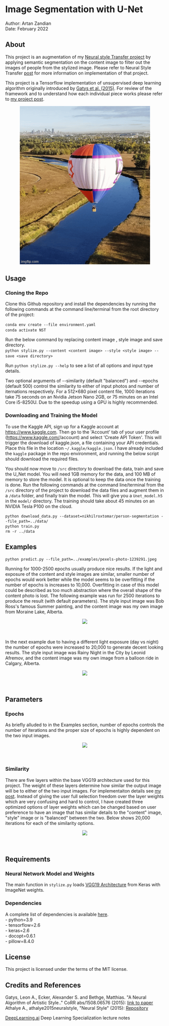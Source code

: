 # Image Segmentation with U-Net

Author: Artan Zandian  
Date: February 2022

## About

This project is an augmentation of my [Neural style Transfer project](https://github.com/artanzand/neural_style_transfer) by applying semantic segmentation on the content image to filter out the images of people from the stylized image. Please refer to Neural Style Transfer [post](https://artanzand.github.io//neural-style-transfer/) for more information on implementation of that project.
<br>

This project is a Tensorflow implementation of unsupervised deep learning algorithm originally introduced by [Gatys et al. (2015)](https://arxiv.org/abs/1508.06576). For review of the framework and to understand how each individual piece works please refer to [my project post](https://artanzand.github.io//neural-style-transfer/).
<p align="center">
  <img src="https://github.com/artanzand/neural_style_transfer/blob/main/examples/balloon_style.gif" />
</p>

## Usage

### Cloning the Repo

Clone this Github repository and install the dependencies by running the following commands at the command line/terminal from the root directory of the project:

```conda env create --file environment.yaml```  
```conda activate NST```

Run the below command by replacing content image , style image and save directory.  
```python stylize.py --content <content image> --style <style image> --save <save directory>```

Run `python stylize.py --help` to see a list of all options and input type details.  
  
Two optional arguments of --similarity (default "balanced") and --epochs (default 500) control the similarity to either of input photos and number of iternations respectively.
For a 512×680 pixel content file, 1000 iterations take 75 seconds on an Nvidia Jetson Nano 2GB, or 75 minutes on an Intel Core i5-8250U. Due to the speedup using a GPU is highly recommended.

### Downloading and Training the Model

To use the Kaggle API, sign up for a Kaggle account at <https://www.kaggle.com>. Then go to the 'Account' tab of your user profile (<https://www.kaggle.com/><username>/account) and select 'Create API Token'. This will trigger the download of kaggle.json, a file containing your API credentials. Place this file in the location `~/.kaggle/kaggle.json`. I have already included the `kaggle` package in the repo environment, and running the below script should download the required files.

You should now move to `/src` directory to download the data, train and save the U_Net model. You will need 1GB memory for the data, and 100 MB of memory to store the model. It is optional to keep the data once the training is done. Run the following commands at the command line/terminal from the `/src` directory of the project to download the data files and augment them in a `/data` folder, and finally train the model. This will give you a `Unet_model.h5` in the `model/` directory. The training should take about 45 minutes on an NVIDIA Tesla P100 on the cloud.

```
python download_data.py --dataset=nikhilroxtomar/person-segmentation --file_path=../data/
python train.py
rm -r ../data
```

## Examples

```
python predict.py --file_path=../examples/pexels-photo-1239291.jpeg
```

Running for 1000-2500 epochs usually produce nice results. If the light and exposure of the content and style images are similar, smaller number of epochs would work better while the model seems to be overfitting if the number of epochs is increases to 10,000. Overfitting in case of this model could be described as too much abstraction where the overall shape of the content photo is lost. The following example was run for 2500 iterations to produce the result (with default parameters). The style input image was Bob Ross's famous Summer painting, and the content image was my own image from Moraine Lake, Alberta.
<p align="center">
  <img src="https://github.com/artanzand/neural_style_transfer/blob/main/examples/moraine_style.JPG" />
</p>
<br>

In the next example due to having a different light exposure (day vs night) the number of epochs were increased to 20,000 to generate decent looking results. The style input image was Rainy Night in the City by Leonid Afremov, and the content image was my own image from a balloon ride in Calgary, Alberta.
<p align="center">
  <img src="https://github.com/artanzand/neural_style_transfer/blob/main/examples/all-three.JPG" />
</p>
<br>

## Parameters

### Epochs

As briefly alluded to in the Examples section, number of epochs controls the number of iterations and the proper size of epochs is highly dependent on the two input images.
<p align="center">
  <img src="https://github.com/artanzand/neural_style_transfer/blob/main/examples/epochs.JPG" />
</p>
<br>

### Similarity

There are five layers within the base VGG19 architecture used for this project. The weight of these layers determine how similar the output image will be to either of the two input images. For implementaiton details see [my post](https://artanzand.github.io//neural-style-transfer/). Instead of giving the user full selection freedom over the layer weights which are very confusing and hard to control, I have created three optimized options of layer weights which can be changed based on user preference to have an image that has similar details to the "content" image, "style" image or is "balanced" between the two. Below shows 20,000 iterations for each of the similarity options.

<p align="center">
  <img src="https://github.com/artanzand/neural_style_transfer/blob/main/examples/similarity.JPG" />
</p>
<br>

## Requirements

### Neural Network Model and Weights

The main function in `stylize.py` loads [VGG19 Architecture](https://www.tensorflow.org/api_docs/python/tf/keras/applications/vgg19/VGG19) from Keras with ImageNet weights.

### Dependencies  

A complete list of dependencies is available
[here](https://github.com/artanzand/neural_style_transfer/blob/main/environment.yaml).
<br>- python=3.9
<br>- tensorflow=2.6
<br>- keras=2.6
<br>- docopt=0.6.1
<br>- pillow=8.4.0

## License

This project is licensed under the terms of the MIT license.

## Credits and References

Gatys, Leon A., Ecker, Alexander S. and Bethge, Matthias. "A Neural Algorithm of Artistic Style.." CoRR abs/1508.06576 (2015): [link to paper](https://arxiv.org/abs/1508.06576)
Athalye A., athalye2015neuralstyle, "Neural Style" (2015): [Repository](https://github.com/anishathalye/neural-style)

[DeepLearning.ai](https://www.deeplearning.ai/) Deep Learning Specialization lecture notes
